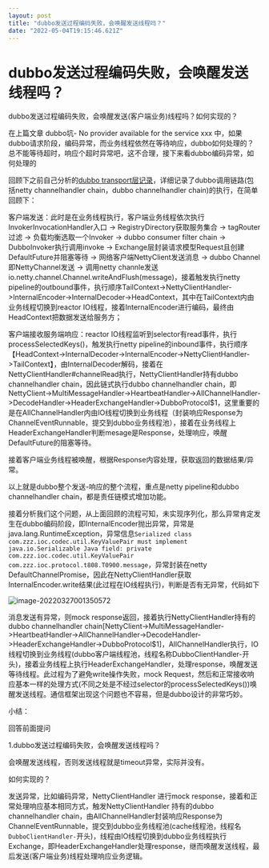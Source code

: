 ```yaml
---
layout: post
title: "dubbo发送过程编码失败，会唤醒发送线程吗？"
date: "2022-05-04T19:15:46.621Z"
---
```

dubbo发送过程编码失败，会唤醒发送线程吗？
=======================

dubbo发送过程编码失败，会唤醒发送(客户端业务)线程吗？如何实现的？

在上篇文章 dubbo坑- No provider available for the service xxx 中，如果dubbo请求阶段，编码异常，而业务线程依然在等待响应，dubbo如何处理的？总不能等待超时，响应个超时异常吧，这不合理，接下来看dubbo编码异常，如何处理的

回顾下之前自己分析的[dubbo transport层记录](https://www.cnblogs.com/zhangyjblogs/p/15828403.html)，详细记录了dubbo调用链路(包括netty channelhandler chain，dubbo channelhandler chain)的执行，在简单回顾下：

客户端发送：此时是在业务线程执行，客户端业务线程依次执行 InvokerInvocationHandler入口 -> RegistryDirectory获取服务集合 -> tagRouter过滤 -> 负载均衡选取一个Invoker -> dubbo consumer filter chain -> DubboInvoker执行调用invoke -> Exchange层封装请求模型Request且创建DefaultFuture并阻塞等待 -> 网络客户端NettyClient发送消息 -> dubbo Channel即NettyChannel发送 -> 调用netty channle发送 io.netty.channel.Channel.writeAndFlush(message)，接着触发执行netty pipeline的outbound事件，执行顺序TailContext->NettyClientHandler->InternalEncoder->InternalDecoder->HeadContext，其中在TailContext内由业务线程切换到reactor IO线程，接着InternalEncoder进行编码，最终由HeadContext把数据发送给服务方；

客户端接收服务端响应：reactor IO线程监听到selector有read事件，执行processSelectedKeys()，触发执行netty pipeline的inbound事件，执行顺序【HeadContext->InternalDecoder->InternalEncoder->NettyClientHandler->TailContext】，由InternalDecoder解码，接着在NettyClientHandler#channelRead执行，NettyClientHandler持有dubbo channelhandler chain，因此链式执行dubbo channelhandler chain，即NettyClient->MultiMessageHandler->HeartbeatHandler->AllChannelHandler->DecodeHandler->HeaderExchangeHandler->DubboProtocol$1，这里重要的是在AllChannelHandler内由IO线程切换到业务线程（封装响应Response为ChannelEventRunnable，提交到dubbo业务线程池），接着在业务线程上HeaderExchangeHandler判断mesage是Response，处理响应，唤醒DefaultFuture的阻塞等待。

接着客户端业务线程被唤醒，根据Response内容处理，获取返回的数据结果/异常。

以上就是dubbo整个发送-响应的整个流程，重点是netty pipeline和dubbo channelhandler chain，都是责任链模式增加功能。

接着分析我们这个问题，从上面回顾的流程可知，未实现序列化，那么异常肯定发生在dubbo编码阶段，即InternalEncoder抛出异常，异常是java.lang.RuntimeException，异常信息`Serialized class com.zzz.ioc.codec.util.KeyValuePair must implement java.io.Serializable Java field: private com.zzz.ioc.codec.util.KeyValuePair com.zzz.ioc.protocol.t808.T0900.message`，异常封装在netty DefaultChannelPromise，因此在NettyClientHandler获取InternalEncoder.write结果(此过程在IO线程执行)，判断是否有无异常，代码如下

![image-20220327001350572](https://cdn.jsdelivr.net/gh/zhangyj131/mdpicture/docs/20220327001350.png)

消息发送有异常，则mock response返回，接着执行NettyClientHandler持有的dubbo channelhandler chain\[NettyClient->MultiMessageHandler->HeartbeatHandler->AllChannelHandler->DecodeHandler->HeaderExchangeHandler->DubboProtocol$1\]，AllChannelHandler执行，IO线程切换到业务线程(dubbo客户端线程池，线程名称DubboClientHandler-开头)，接着业务线程上执行HeaderExchangeHandler，处理response，唤醒发送等待线程。此过程为了避免write操作失败，mock Request，然后和正常接收响应基本一样的处理方式(不同之处是不经过selector的processSelectedKeys())唤醒发送线程。通信框架出现这个问题也不容易，但是dubbo设计的非常巧妙。

小结：

回答前面提问

1.dubbo发送过程编码失败，会唤醒发送线程吗？

会唤醒发送线程，否则发送线程就是timeout异常，实际并没有。

如何实现的？

发送异常，比如编码异常，NettyClientHandler 进行mock response，接着和正常处理响应基本相同方式，触发NettyClientHandler 持有的dubbo channelhandler chain，由AllChannelHandler封装响应Response为ChannelEventRunnable，提交到dubbo业务线程池(cache线程池，线程名`DubboClientHandler-`开头)，线程由IO线程切换到dubbo业务线程执行Exchange，即HeaderExchangeHandler处理response，继而唤醒发送线程，最后发送(客户端业务)线程处理响应业务逻辑。